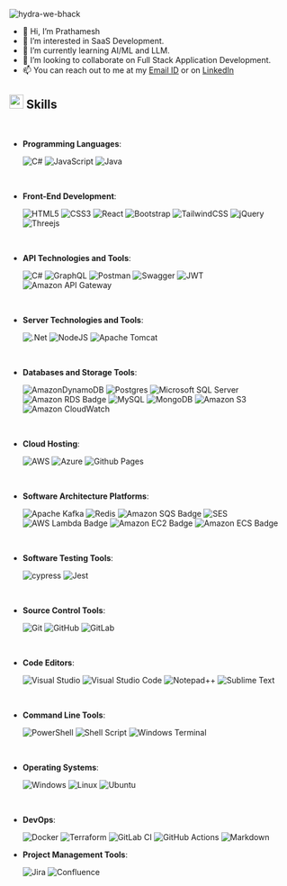 ![hydra-we-bhack](https://github.com/prathameshnarkhede/prathameshnarkhede/assets/55591622/3b000bd8-c4a5-4549-a208-aa10a70a359b)


- 👋 Hi, I’m Prathamesh
- 👀 I’m interested in SaaS Development.
- 🌱 I’m currently learning AI/ML and LLM.
- 💞️ I’m looking to collaborate on Full Stack Application Development.
- 📫 You can reach out to me at my [Email ID](mailto:prathameshnarkhede@gmail.com) or on [LinkedIn](https://www.linkedin.com/in/prathameshnarkhede)


## <img src="https://github.com/prathameshnarkhede/prathameshnarkhede/assets/55591622/b817c9ec-3a0e-4ee5-83ea-6aece5f6fade" width ="25"><b> Skills</b>
<br>

<p align="center">

- **Programming Languages**:
    
    ![C#](https://img.shields.io/badge/c%23-%23239120.svg?style=for-the-badge&logo=c-sharp&logoColor=white)
    ![JavaScript](https://img.shields.io/badge/JavaScript%20-%23F7DF1E.svg?style=for-the-badge&logo=javascript&logoColor=black)
    ![Java](https://img.shields.io/badge/java-%23ED8B00.svg?style=for-the-badge&logo=openjdk&logoColor=white)

<br>   
    
- **Front-End Development**:

    ![HTML5](https://img.shields.io/badge/HTML5%20-%23E34F26.svg?style=for-the-badge&logo=html5&logoColor=white)
    ![CSS3](https://img.shields.io/badge/CSS%20-%231572B6.svg?style=for-the-badge&logo=css3&logoColor=white)
    ![React](https://img.shields.io/badge/react-%2320232a.svg?style=for-the-badge&logo=react&logoColor=%2361DAFB)
    ![Bootstrap](https://img.shields.io/badge/bootstrap-%238511FA.svg?style=for-the-badge&logo=bootstrap&logoColor=white)
    ![TailwindCSS](https://img.shields.io/badge/tailwindcss-%2338B2AC.svg?style=for-the-badge&logo=tailwind-css&logoColor=white)
    ![jQuery](https://img.shields.io/badge/jquery-%230769AD.svg?style=for-the-badge&logo=jquery&logoColor=white)
    ![Threejs](https://img.shields.io/badge/threejs-black?style=for-the-badge&logo=three.js&logoColor=white)

<br>

- **API Technologies and Tools**:
    
    ![C#](https://img.shields.io/badge/c%23-%23239120.svg?style=for-the-badge&logo=c-sharp&logoColor=white)
    ![GraphQL](https://img.shields.io/badge/-GraphQL-E10098?style=for-the-badge&logo=graphql&logoColor=white)
    ![Postman](https://img.shields.io/badge/Postman-FF6C37?style=for-the-badge&logo=postman&logoColor=white)
    ![Swagger](https://img.shields.io/badge/-Swagger-%23Clojure?style=for-the-badge&logo=swagger&logoColor=white)
    ![JWT](https://img.shields.io/badge/JWT-black?style=for-the-badge&logo=JSON%20web%20tokens)
    ![Amazon API Gateway](https://img.shields.io/badge/Amazon%20API%20Gateway-FF4F8B.svg?style=for-the-badge&logo=Amazon-API-Gateway&logoColor=white)

<br>

- **Server Technologies and Tools**:

    ![.Net](https://img.shields.io/badge/.NET-5C2D91?style=for-the-badge&logo=.net&logoColor=white)
    ![NodeJS](https://img.shields.io/badge/node.js-6DA55F?style=for-the-badge&logo=node.js&logoColor=white)
    ![Apache Tomcat](https://img.shields.io/badge/apache%20tomcat-%23F8DC75.svg?style=for-the-badge&logo=apache-tomcat&logoColor=black)

<br>

- **Databases and Storage Tools**:

    ![AmazonDynamoDB](https://img.shields.io/badge/Amazon%20DynamoDB-4053D6?style=for-the-badge&logo=Amazon%20DynamoDB&logoColor=white)
    ![Postgres](https://img.shields.io/badge/postgres-%23316192.svg?style=for-the-badge&logo=postgresql&logoColor=white)
    ![Microsoft SQL Server](https://img.shields.io/badge/Microsoft%20SQL%20Server-CC2927?style=for-the-badge&logo=microsoft%20sql%20server&logoColor=white)
    ![Amazon RDS Badge](https://img.shields.io/badge/Amazon%20RDS-527FFF?logo=amazonrds&logoColor=fff&style=for-the-badge)
    ![MySQL](https://img.shields.io/badge/mysql-%2300f.svg?style=for-the-badge&logo=mysql&logoColor=white)
    ![MongoDB](https://img.shields.io/badge/MongoDB-%234ea94b.svg?style=for-the-badge&logo=mongodb&logoColor=white)
    ![Amazon S3](https://img.shields.io/badge/Amazon%20S3-569A31.svg?style=for-the-badge&logo=Amazon-S3&logoColor=white)
    ![Amazon CloudWatch](https://img.shields.io/badge/Amazon%20CloudWatch-FF4F8B.svg?style=for-the-badge&logo=Amazon-CloudWatch&logoColor=white)
<br>

- **Cloud Hosting**:

    ![AWS](https://img.shields.io/badge/Amazon%20AWS-232F3E.svg?style=for-the-badge&logo=Amazon-AWS&logoColor=white)
    ![Azure](https://img.shields.io/badge/azure-%230072C6.svg?style=for-the-badge&logo=microsoftazure&logoColor=white)
    ![Github Pages](https://img.shields.io/badge/GitHub%20Pages-%23327FC7.svg?style=for-the-badge&logo=github&logoColor=white)
    
<br>

- **Software Architecture Platforms**:

    ![Apache Kafka](https://img.shields.io/badge/Apache%20Kafka-000?style=for-the-badge&logo=apachekafka)
    ![Redis](https://img.shields.io/badge/redis-%23DD0031.svg?style=for-the-badge&logo=redis&logoColor=white)
    ![Amazon SQS Badge](https://img.shields.io/badge/Amazon%20SQS-FF4F8B?logo=amazonsqs&logoColor=fff&style=for-the-badge)
    ![SES](https://img.shields.io/badge/Amazon%20Simple%20Email%20Service-DD344C.svg?style=for-the-badge&logo=Amazon-Simple-Email-Service&logoColor=white)
    ![AWS Lambda Badge](https://img.shields.io/badge/AWS%20Lambda-F90?logo=awslambda&logoColor=fff&style=for-the-badge)
    ![Amazon EC2 Badge](https://img.shields.io/badge/Amazon%20EC2-F90?logo=amazonec2&logoColor=fff&style=for-the-badge)
    ![Amazon ECS Badge](https://img.shields.io/badge/Amazon%20ECS-F90?logo=amazonecs&logoColor=fff&style=for-the-badge)
  
<br>

- **Software Testing Tools**:

    ![cypress](https://img.shields.io/badge/-cypress-%23E5E5E5?style=for-the-badge&logo=cypress&logoColor=058a5e)
    ![Jest](https://img.shields.io/badge/-jest-%23C21325?style=for-the-badge&logo=jest&logoColor=white)

<br>

- **Source Control Tools**:

    ![Git](https://img.shields.io/badge/git-%23F05033.svg?style=for-the-badge&logo=git&logoColor=white)
    ![GitHub](https://img.shields.io/badge/github-%23121011.svg?style=for-the-badge&logo=github&logoColor=white)
    ![GitLab](https://img.shields.io/badge/gitlab-%23181717.svg?style=for-the-badge&logo=gitlab&logoColor=white)

<br>

- **Code Editors**:

    ![Visual Studio](https://img.shields.io/badge/Visual%20Studio-5C2D91.svg?style=for-the-badge&logo=visual-studio&logoColor=white)
    ![Visual Studio Code](https://img.shields.io/badge/Visual%20Studio%20Code-0078d7.svg?style=for-the-badge&logo=visual-studio-code&logoColor=white)
    ![Notepad++](https://img.shields.io/badge/Notepad++-90E59A.svg?style=for-the-badge&logo=notepad%2b%2b&logoColor=black)
    ![Sublime Text](https://img.shields.io/badge/sublime_text-%23575757.svg?style=for-the-badge&logo=sublime-text&logoColor=important)

<br>

- **Command Line Tools**:

    ![PowerShell](https://img.shields.io/badge/PowerShell-%235391FE.svg?style=for-the-badge&logo=powershell&logoColor=white)
    ![Shell Script](https://img.shields.io/badge/shell_script-%23121011.svg?style=for-the-badge&logo=gnu-bash&logoColor=white)
    ![Windows Terminal](https://img.shields.io/badge/Windows%20Terminal-%234D4D4D.svg?style=for-the-badge&logo=windows-terminal&logoColor=white)

<br>

- **Operating Systems**:

    ![Windows](https://img.shields.io/badge/Windows-0078D6?style=for-the-badge&logo=windows&logoColor=white)
    ![Linux](https://img.shields.io/badge/Linux-FCC624?style=for-the-badge&logo=linux&logoColor=black)
    ![Ubuntu](https://img.shields.io/badge/Ubuntu-E95420?style=for-the-badge&logo=ubuntu&logoColor=white)
    
<br>

- **DevOps**:

    ![Docker](https://img.shields.io/badge/docker-%230db7ed.svg?style=for-the-badge&logo=docker&logoColor=white)
    ![Terraform](https://img.shields.io/badge/terraform-%235835CC.svg?style=for-the-badge&logo=terraform&logoColor=white)
    ![GitLab CI](https://img.shields.io/badge/gitlab%20ci-%23181717.svg?style=for-the-badge&logo=gitlab&logoColor=white)
    ![GitHub Actions](https://img.shields.io/badge/github%20actions-%232671E5.svg?style=for-the-badge&logo=githubactions&logoColor=white)
    ![Markdown](https://img.shields.io/badge/markdown-%23000000.svg?style=for-the-badge&logo=markdown&logoColor=white)

</p>


- **Project Management Tools**:

    ![Jira](https://img.shields.io/badge/jira-%230A0FFF.svg?style=for-the-badge&logo=jira&logoColor=white)
    ![Confluence](https://img.shields.io/badge/confluence-%23172BF4.svg?style=for-the-badge&logo=confluence&logoColor=white)

</p>
